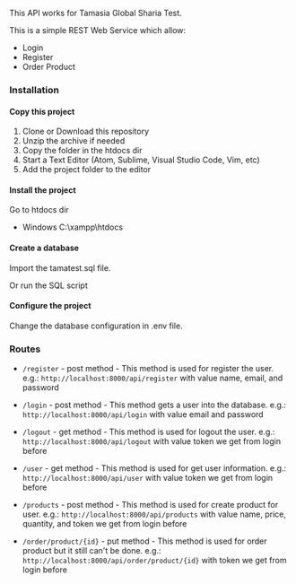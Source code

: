 This API works for Tamasia Global Sharia Test.

This is a simple REST Web Service which allow:

  * Login
  * Register
  * Order Product

<a name="installation"></a>
### Installation

#### Copy this project

  1. Clone or Download this repository
  2. Unzip the archive if needed
  3. Copy the folder in the htdocs dir
  4. Start a Text Editor (Atom, Sublime, Visual Studio Code, Vim, etc)
  5. Add the project folder to the editor

#### Install the project

  Go to htdocs dir

  * Windows
  C:\xampp\htdocs

#### Create a database

  Import the tamatest.sql file.

  Or run the SQL script

#### Configure the project

  Change the database configuration in .env file.

### Routes

  * `/register` - post method - This method is used for register the user. e.g.: `http://localhost:8000/api/register` with value name, email, and password

  * `/login` - post method - This method gets a user into the database. e.g.: `http://localhost:8000/api/login` with value email and password

  * `/logout` - get method - This method is used for logout the user. e.g.: `http://localhost:8000/api/logout` with value token we get from login before

  * `/user` - get method - This method is used for get user information. e.g.: `http://localhost:8000/api/user` with value token we get from login before

  * `/products` - post method - This method is used for create product for user. e.g.: `http://localhost:8000/api/products` with value name, price, quantity, and token we get from login before

  * `/order/product/{id}` - put method - This method is used for order product but it still can't be done. e.g.: `http://localhost:8000/api/order/product/{id}` with token we get from login before